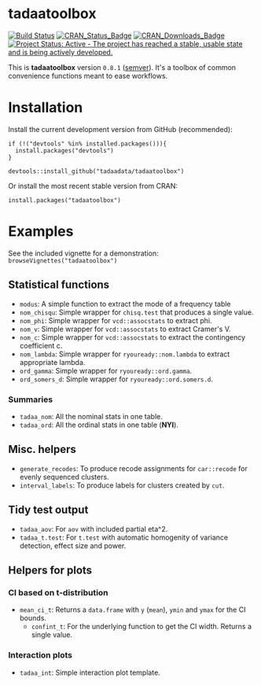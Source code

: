 
<!-- README.md is generated from README.Rmd. Please edit that file -->
tadaatoolbox
============

[![Build Status](https://travis-ci.org/tadaadata/tadaatoolbox.svg)](https://travis-ci.org/tadaadata/tadaatoolbox) [![CRAN\_Status\_Badge](http://www.r-pkg.org/badges/version/tadaatoolbox)](http://cran.r-project.org/package=tadaatoolbox) [![CRAN\_Downloads\_Badge](http://cranlogs.r-pkg.org/badges/grand-total/tadaatoolbox)](http://cran.r-project.org/package=tadaatoolbox) [![Project Status: Active - The project has reached a stable, usable state and is being actively developed.](http://www.repostatus.org/badges/latest/active.svg)](http://www.repostatus.org/#active)

This is **tadaatoolbox** version `0.8.1` ([semver](http://semver.org/)).
It's a toolbox of common convenience functions meant to ease workflows.

Installation
============

Install the current development version from GitHub (recommended):

    if (!("devtools" %in% installed.packages())){
      install.packages("devtools")
    }

    devtools::install_github("tadaadata/tadaatoolbox")

Or install the most recent stable version from CRAN:

    install.packages("tadaatoolbox")

Examples
========

See the included vignette for a demonstration: `browseVignettes("tadaatoolbox")`

Statistical functions
---------------------

-   `modus`: A simple function to extract the mode of a frequency table
-   `nom_chisqu`: Simple wrapper for `chisq.test` that produces a single value.
-   `nom_phi`: Simple wrapper for `vcd::assocstats` to extract phi.
-   `nom_v`: Simple wrapper for `vcd::assocstats` to extract Cramer's V.
-   `nom_c`: Simple wrapper for `vcd::assocstats` to extract the contingency coefficient c.
-   `nom_lambda`: Simple wrapper for `ryouready::nom.lambda` to extract appropriate lambda.
-   `ord_gamma`: Simple wrapper for `ryouready::ord.gamma`.
-   `ord_somers_d`: Simple wrapper for `ryouready::ord.somers.d`.

### Summaries

-   `tadaa_nom`: All the nominal stats in one table.
-   `tadaa_ord`: All the ordinal stats in one table (**NYI**).

Misc. helpers
-------------

-   `generate_recodes`: To produce recode assignments for `car::recode` for evenly sequenced clusters.
-   `interval_labels`: To produce labels for clusters created by `cut`.

Tidy test output
----------------

-   `tadaa_aov`: For `aov` with included partial eta^2.
-   `tadaa_t.test`: For `t.test` with automatic homogenity of variance detection, effect size and power.

Helpers for plots
-----------------

### CI based on t-distribution

-   `mean_ci_t`: Returns a `data.frame` with `y` (`mean`), `ymin` and `ymax` for the CI bounds.
    -   `confint_t`: For the underlying function to get the CI width. Returns a single value.

### Interaction plots

-   `tadaa_int`: Simple interaction plot template.
